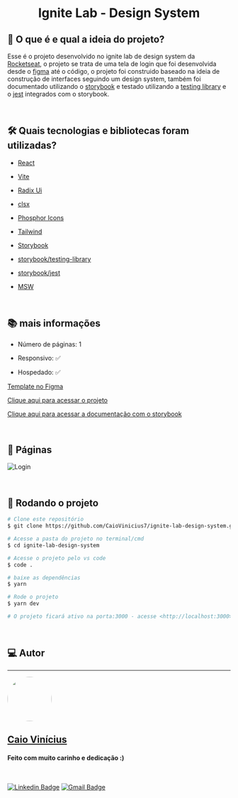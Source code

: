 <h1 align="center"> 
	Ignite Lab - Design System
</h1>

## 💭 O que é e qual a ideia do projeto?

Esse é o projeto desenvolvido no ignite lab de design system da [Rocketseat](https://www.rocketseat.com.br/), o projeto se trata de uma tela de login que foi desenvolvida desde o [figma](https://www.figma.com/) até o código, o projeto foi construido baseado na ideia de construção de interfaces seguindo um design system, também foi documentado utilizando o [storybook](https://storybook.js.org/) e testado utilizando a [testing library](https://testing-library.com/) e o [jest](https://jestjs.io/pt-BR/) integrados com o storybook.

<br>

## 🛠 Quais tecnologias e bibliotecas foram utilizadas?

- [React](https://pt-br.reactjs.org/)

- [Vite](https://vitejs.dev/)

- [Radix Ui](https://www.radix-ui.com/)

- [clsx](https://www.npmjs.com/package/clsx)

- [Phosphor Icons](https://phosphoricons.com/)

- [Tailwind](https://tailwindui.com/)

- [Storybook](https://storybook.js.org/)

- [storybook/testing-library](https://www.npmjs.com/package/@storybook/testing-library)

- [storybook/jest](https://www.npmjs.com/package/@storybook/jest)

- [MSW](https://mswjs.io/)

<br>

## 📚 mais informações

- Número de páginas: 1

- Responsivo: ✅

- Hospedado: ✅

[Template no Figma](https://www.figma.com/file/y3hSTo9DdEPdkCXdfXBL4J/Ignite-Lab-Design-System)

[Clique aqui para acessar o projeto](https://ignite-lab-design-system-liart.vercel.app/)

[Clique aqui para acessar a documentação com o storybook](https://caiovinicius7.github.io/ignite-lab-design-system/)

<br>

## 📝 Páginas

![Login](https://i.imgur.com/mPcQHtM.png)

<br>

## 🎲 Rodando o projeto

```bash
# Clone este repositório
$ git clone https://github.com/CaioVinicius7/ignite-lab-design-system.git

# Acesse a pasta do projeto no terminal/cmd
$ cd ignite-lab-design-system

# Acesse o projeto pelo vs code
$ code .

# baixe as dependências
$ yarn

# Rode o projeto
$ yarn dev

# O projeto ficará ativo na porta:3000 - acesse <http://localhost:3000>
```

<br>

## 💻 Autor

---

<a href="https://www.facebook.com/caio.pereira.94695">
 <img style="border-radius: 50%;" src="https://avatars.githubusercontent.com/u/62827681?s=400&u=f0b18831e6690a901f956d637933b9ee2dca3104&v=4" width="100px;" alt=""/>
 <br>
 <h2><b>Caio Vinícius</b></h2></a>

<h4> Feito com muito carinho e dedicação :) </h4>

<br>

[![Linkedin Badge](https://img.shields.io/badge/-caio%20vinícius-blue?style=flat-square&logo=Linkedin&logoColor=white&link=https://www.linkedin.com/in/tgmarinho/)](https://www.linkedin.com/in/caio-vin%C3%ADcius-87a761200/)
[![Gmail Badge](https://img.shields.io/badge/-caio1525pereira@gmail.com-c14438?style=flat-square&logo=Gmail&logoColor=white&link=mailto:caio1525pereira@gmail.com)](mailto:caio1525pereira@gmail.com)
